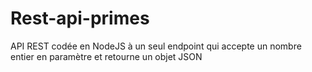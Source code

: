 # Rest-api-primes
API REST codée en NodeJS à un seul endpoint qui accepte un nombre entier en paramètre et retourne un objet JSON
